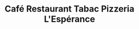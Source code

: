 ---
title: "Café Restaurant Tabac Pizzeria L'Espérance"
url: /le-bouscat/cafe-restaurant-tabac-pizzeria-lesperance/
shop: tabac
---